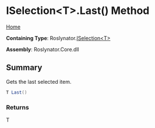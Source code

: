 # ISelection\<T>\.Last\(\) Method

[Home](../../../README.md)

**Containing Type**: Roslynator\.[ISelection\<T>](../README.md)

**Assembly**: Roslynator\.Core\.dll

## Summary

Gets the last selected item\.

```csharp
T Last()
```

### Returns

T

